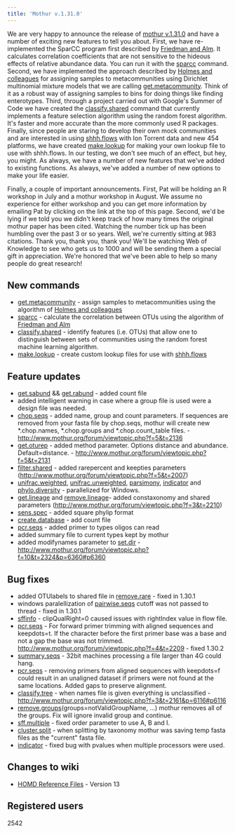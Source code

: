 ```yaml
---
title: 'Mothur v.1.31.0'
---
```

We are very happy to announce the release of [mothur
v.1.31.0](mothur_v.1.31.0) and have a number of exciting new
features to tell you about. First, we have re-implemented the SparCC
program first described by [Friedman and
Alm](http://www.ploscompbiol.org/article/info%3Adoi%2F10.1371%2Fjournal.pcbi.1002687).
It calculates correlation coefficients that are not sensitive to the
hideous effects of relative abundance data. You can run it with the
[sparcc](sparcc) command. Second, we have implemented the
approach described by [Holmes and
colleagues](http://www.plosone.org/article/info%3Adoi%2F10.1371%2Fjournal.pone.0030126)
for assigning samples to metacommunities using Dirichlet multinomial
mixture models that we are calling
[get.metacommunity](get.metacommunity). Think of it as a
robust way of assigning samples to bins for doing things like finding
enterotypes. Third, through a project carried out with Google\'s Summer
of Code we have created the
[classify.shared](classify.shared) command that currently
implements a feature selection algorithm using the random forest
algorithm. It\'s faster and more accurate than the more commonly used R
packages. Finally, since people are staring to develop their own mock
communities and are interested in using
[shhh.flows](shhh.flows) with Ion Torrent data and new 454
platforms, we have created [make.lookup](make.lookup) for
making your own lookup file to use with shhh.flows. In our testing, we
don\'t see much of an effect, but hey, you might. As always, we have a
number of new features that we\'ve added to existing functions. As
always, we\'ve added a number of new options to make your life easier.

Finally, a couple of important announcements. First, Pat will be holding
an R workshop in July and a mothur workshop in August. We assume no
experience for either workshop and you can get more information by
emailing Pat by clicking on the link at the top of this page. Second,
we\'d be lying if we told you we didn\'t keep track of how many times
the original mothur paper has been cited. Watching the number tick up
has been humbling over the past 3 or so years. Well, we\'re currently
sitting at 983 citations. Thank you, thank you, thank you! We\'ll be
watching Web of Knowledge to see who gets us to 1000 and will be sending
them a special gift in appreciation. We\'re honored that we\'ve been
able to help so many people do great research!

## New commands

-   [get.metacommunity](get.metacommunity) - assign samples
    to metacommunities using the algorithm of [Holmes and
    colleagues](http://www.plosone.org/article/info%3Adoi%2F10.1371%2Fjournal.pone.0030126)
-   [sparcc](sparcc) - calculate the correlation between OTUs
    using the algorithm of [Friedman and
    Alm](http://www.ploscompbiol.org/article/info%3Adoi%2F10.1371%2Fjournal.pcbi.1002687)
-   [classify.shared](classify.shared) - identify features
    (i.e. OTUs) that allow one to distinguish between sets of
    communities using the random forest machine learning algorithm.
-   [make.lookup](make.lookup) - create custom lookup files
    for use with [shhh.flows](shhh.flows)

## Feature updates

-   [get.sabund](get.sabund) &&
    [get.rabund](get.rabund) - added count file
-   added intelligent warning in case where a group file is used were a
    design file was needed.
-   [chop.seqs](chop.seqs) - added name, group and count
    parameters. If sequences are removed from your fasta file by
    chop.seqs, mothur will create new \*.chop.names, \*.chop.groups and
    \*.chop.count\_table files. -
    <http://www.mothur.org/forum/viewtopic.php?f=5&t=2136>
-   [get.oturep](get.oturep) - added method parameter.
    Options distance and abundance. Default=distance. -
    <http://www.mothur.org/forum/viewtopic.php?f=5&t=2131>
-   [filter.shared](filter.shared) - added rarepercent and
    keepties parameters
    (http://www.mothur.org/forum/viewtopic.php?f=5&t=2007)
-   [unifrac.weighted](unifrac.weighted),
    [unifrac.unweighted](unifrac.unweighted),
    [parsimony](parsimony), [indicator](indicator "wikilink")
    and [phylo.diversity](phylo.diversity) - parallelized for
    Windows.
-   [get.lineage](get.lineage) and
    [remove.lineage](remove.lineage)- added constaxonomy and
    shared parameters
    (http://www.mothur.org/forum/viewtopic.php?f=3&t=2210)
-   [sens.spec](sens.spec) - added square phylip format
-   [create.database](create.database) - add count file
-   [pcr.seqs](pcr.seqs) - added primer to types oligos can
    read
-   added summary file to current types kept by mothur
-   added modifynames parameter to [set.dir](set.dir) -
    <http://www.mothur.org/forum/viewtopic.php?f=10&t=2324&p=6360#p6360>

## Bug fixes

-   added OTUlabels to shared file in
    [remove.rare](remove.rare) - fixed in 1.30.1
-   windows paralellization of [pairwise.seqs](pairwise.seqs)
    cutoff was not passed to thread - fixed in 1.30.1
-   [sffinfo](sffinfo) - clipQualRight=0 caused issues with
    rightIndex value in flow file.
-   [pcr.seqs](pcr.seqs) - For forward primer trimming with
    aligned sequences and keepdots=t. If the character before the first
    primer base was a base and not a gap the base was not trimmed.
    <http://www.mothur.org/forum/viewtopic.php?f=4&t=2209> - fixed
    1.30.2
-   [summary.seqs](summary.seqs) - 32bit machines processing
    a file larger than 4G could hang.
-   [pcr.seqs](pcr.seqs) - removing primers from aligned
    sequences with keepdots=f could result in an unaligned dataset if
    primers were not found at the same locations. Added gaps to preserve
    alignment.
-   [classify.tree](classify.tree) - when names file is given
    everything is unclassified -
    <http://www.mothur.org/forum/viewtopic.php?f=3&t=2161&p=6116#p6116>
-   [remove.groups](remove.groups)(groups=notValidGroupName,
    \...) mothur removes all of the groups. Fix will ignore invalid
    group and continue.
-   [sff.multiple](sff.multiple) - fixed order parameter to
    use A, B and I.
-   [cluster.split](cluster.split) - when splitting by
    taxonomy mothur was saving temp fasta files as the \"current\" fasta
    file.
-   [indicator](indicator) - fixed bug with pvalues when
    multiple processors were used.

## Changes to wiki

-   [ HOMD Reference Files](Media:HOMD_Reference_Files.zip) -
    Version 13

## Registered users

2542

